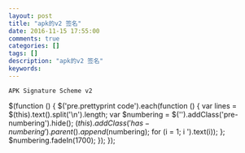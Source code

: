 ```yaml
---
layout: post
title: "apk的v2 签名"
date: 2016-11-15 17:55:00 
comments: true
categories: []
tags: []
description: "apk的v2 签名"
keywords: 
---
```



 
  
   
    APK Signature Scheme v2
   
  
 
 
  $(function () {
                $('pre.prettyprint code').each(function () {
                    var lines = $(this).text().split('\n').length;
                    var $numbering = $('').addClass('pre-numbering').hide();
                    $(this).addClass('has-numbering').parent().append($numbering);
                    for (i = 1; i ').text(i));
                    };
                    $numbering.fadeIn(1700);
                });
            });
 



